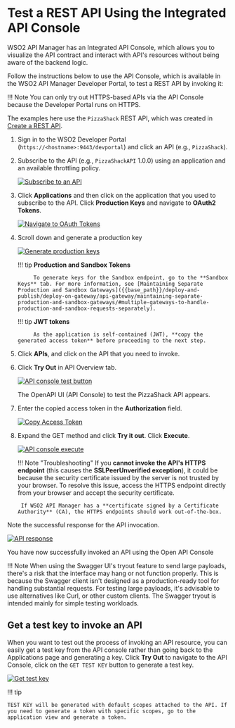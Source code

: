 # Test a REST API Using the Integrated API Console

WSO2 API Manager has an Integrated API Console, which allows you to visualize the API contract and interact with API's resources without being aware of the backend logic.

Follow the instructions below to use the API Console, which is available in the WSO2 API Manager Developer Portal, to test a REST API by invoking it:

!!! Note
    You can only try out HTTPS-based APIs via the API Console because the Developer Portal runs on HTTPS.


The examples here use the `PizzaShack` REST API, which was created in [Create a REST API]({{base_path}}/design/create-api/create-rest-api/create-a-rest-api/).

1. Sign in to the WSO2 Developer Portal (`https://<hostname>:9443/devportal`) and click an API (e.g., `PizzaShack`).

2. Subscribe to the API (e.g., `PizzaShackAPI` 1.0.0) using an application and an available throttling policy.

    [![Subscribe to an API]({{base_path}}/assets/img/learn/subscribe-to-api.png)]({{base_path}}/assets/img/learn/subscribe-to-api.png)

3. Click **Applications** and then click on the application that you used to subscribe to the API. Click **Production Keys** and navigate to **OAuth2 Tokens**.
   
    [![Navigate to OAuth Tokens]({{base_path}}/assets/img/learn/navigate-to-oauth-tokens-api-console.png)]({{base_path}}/assets/img/learn/navigate-to-oauth-tokens-api-console.png)

4. Scroll down and generate a production key
   
    [![Generate production keys]({{base_path}}/assets/img/learn/generate-keys-production.png)]({{base_path}}/assets/img/learn/generate-keys-production.png)
   
    !!! tip
            **Production and Sandbox Tokens**
    
            To generate keys for the Sandbox endpoint, go to the **Sandbox Keys** tab. For more information, see [Maintaining Separate Production and Sandbox Gateways]({{base_path}}/deploy-and-publish/deploy-on-gateway/api-gateway/maintaining-separate-production-and-sandbox-gateways/#multiple-gateways-to-handle-production-and-sandbox-requests-separately).
    
    !!! tip
            **JWT tokens**
    
            As the application is self-contained (JWT), **copy the generated access token** before proceeding to the next step.

5. Click **APIs**, and click on the API that you need to invoke.

6. Click **Try Out** in API Overview tab.
   
    [![API console test button]({{base_path}}/assets/img/learn/api-console-try-button.png)]({{base_path}}/assets/img/learn/api-console-try-button.png)

    The OpenAPI UI (API Console) to test the PizzaShack API appears.

7.  Enter the copied access token in the **Authorization** field.

     [![Copy Access Token]({{base_path}}/assets/img/learn/copy-access-token.png)]({{base_path}}/assets/img/learn/copy-access-token.png)

8. Expand the GET method and click **Try it out**. Click **Execute**.
 
     [![API console execute]({{base_path}}/assets/img/learn/api-console-execute.png)]({{base_path}}/assets/img/learn/api-console-execute.png)

    !!! Note "Troubleshooting"
        If you **cannot invoke the API's HTTPS endpoint** (this causes the **SSLPeerUnverified exception**), it could be because the security certificate issued by the server is not trusted by your browser. To resolve this issue, access the HTTPS endpoint directly from your browser and accept the security certificate.
        
        If WSO2 API Manager has a **certificate signed by a Certificate Authority** (CA), the HTTPS endpoints should work out-of-the-box.

Note the successful response for the API invocation.
        
[![API response]({{base_path}}/assets/img/learn/api-response.png)]({{base_path}}/assets/img/learn/api-response.png)

You have now successfully invoked an API using the Open API Console

!!! Note
    When using the Swagger UI's tryout feature to send large payloads, there's a risk that the interface may hang or not function properly. This is because the Swagger client isn't designed as a production-ready tool for handling substantial requests. For testing large payloads, it's advisable to use alternatives like Curl, or other custom clients. The Swagger tryout is intended mainly for simple testing workloads.
        
## Get a test key to invoke an API

When you want to test out the process of invoking an API resource, you can easily get a test key from the API console rather than going back to the Applications page and generating a key. Click **Try Out** to navigate to the API Console, click on the `GET TEST KEY` button to generate a test key.

[![Get test key]({{base_path}}/assets/img/learn/get-test-key.png)]({{base_path}}/assets/img/learn/get-test-key.png)

!!! tip

    TEST KEY will be generated with default scopes attached to the API. If you need to generate a token with specific scopes, go to the application view and generate a token.
